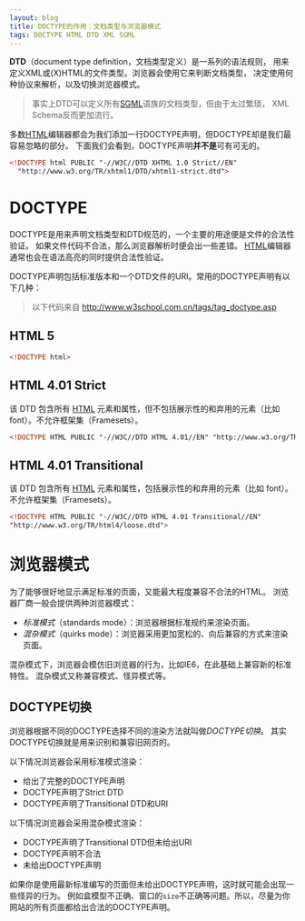 ```yaml
---
layout: blog
title: DOCTYPE的作用：文档类型与浏览器模式
tags: DOCTYPE HTML DTD XML SGML
---
```


**DTD**（document type definition，文档类型定义）是一系列的语法规则，
用来定义XML或(X)HTML的文件类型。浏览器会使用它来判断文档类型，
决定使用何种协议来解析，以及切换浏览器模式。

> 事实上DTD可以定义所有[SGML][sgml]语族的文档类型，但由于太过繁琐，
> XML Schema反而更加流行。

多数[HTML][tag-html]编辑器都会为我们添加一行DOCTYPE声明，但DOCTYPE却是我们最容易忽略的部分。
下面我们会看到，DOCTYPE声明**并不是**可有可无的。

```html
<!DOCTYPE html PUBLIC "-//W3C//DTD XHTML 1.0 Strict//EN"
  "http://www.w3.org/TR/xhtml1/DTD/xhtml1-strict.dtd">
```

<!--more-->

# DOCTYPE

DOCTYPE是用来声明文档类型和DTD规范的，一个主要的用途便是文件的合法性验证。
如果文件代码不合法，那么浏览器解析时便会出一些差错。
[HTML][tag-html]编辑器通常也会在语法高亮的同时提供合法性验证。

DOCTYPE声明包括标准版本和一个DTD文件的URI。常用的DOCTYPE声明有以下几种：

> 以下代码来自 <http://www.w3school.com.cn/tags/tag_doctype.asp>

## HTML 5

```html
<!DOCTYPE html>
```

## HTML 4.01 Strict

该 DTD 包含所有 [HTML][tag-html] 元素和属性，但不包括展示性的和弃用的元素（比如 font）。不允许框架集（Framesets）。

```html
<!DOCTYPE HTML PUBLIC "-//W3C//DTD HTML 4.01//EN" "http://www.w3.org/TR/html4/strict.dtd">
```

## HTML 4.01 Transitional

该 DTD 包含所有 [HTML][tag-html] 元素和属性，包括展示性的和弃用的元素（比如 font）。不允许框架集（Framesets）。

```html
<!DOCTYPE HTML PUBLIC "-//W3C//DTD HTML 4.01 Transitional//EN" 
"http://www.w3.org/TR/html4/loose.dtd">
```

# 浏览器模式

为了能够很好地显示满足标准的页面，又能最大程度兼容不合法的HTML。
浏览器厂商一般会提供两种浏览器模式：

* *标准模式*（standards mode）：浏览器根据标准规约来渲染页面。
* *混杂模式*（quirks mode）：浏览器采用更加宽松的、向后兼容的方式来渲染页面。

混杂模式下，浏览器会模仿旧浏览器的行为，比如IE6，在此基础上兼容新的标准特性。
混杂模式又称兼容模式、怪异模式等。

## DOCTYPE切换

浏览器根据不同的DOCTYPE选择不同的渲染方法就叫做*DOCTYPE切换*。
其实DOCTYPE切换就是用来识别和兼容旧网页的。

以下情况浏览器会采用标准模式渲染：

* 给出了完整的DOCTYPE声明
* DOCTYPE声明了Strict DTD
* DOCTYPE声明了Transitional DTD和URI

以下情况浏览器会采用混杂模式渲染：

* DOCTYPE声明了Transitional DTD但未给出URI
* DOCTYPE声明不合法
* 未给出DOCTYPE声明

如果你是使用最新标准编写的页面但未给出DOCTYPE声明，这时就可能会出现一些怪异的行为。
例如盒模型不正确、窗口的`size`不正确等问题。所以，尽量为你网站的所有页面都给出合法的DOCTYPE声明。

[dtd]: https://en.wikipedia.org/wiki/Document_type_definition
[sgml]: https://en.wikipedia.org/wiki/Standard_Generalized_Markup_Language
[tag-html]: /tags.html#HTML

